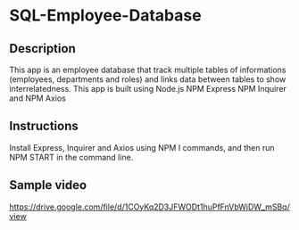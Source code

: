 # SQL-Employee-Database

## Description
This app is an employee database that track multiple tables of informations (employees, departments and roles) and links data between tables to show interrelatedness. This app is built using Node.js NPM Express NPM Inquirer and NPM Axios

## Instructions
Install Express, Inquirer and Axios using NPM I commands, and then run NPM START in the command line.

## Sample video
https://drive.google.com/file/d/1COyKq2D3JFWODt1huPfFnVbWjDW_mSBq/view
